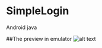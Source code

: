 # SimpleLogin
Android java

##The preview in emulator
![alt text](https://github.com/PadmaGnanapriya/SimpleLogin/blob/master/SimpleLogin.gif)
